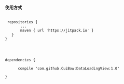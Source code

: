 
#### 使用方式

 ``` allprojects {

  repositories {
  		...
	  	maven { url 'https://jitpack.io' }
    }
}




 dependencies { 

	   compile 'com.github.CuiBow:DataLoadingView:1.0'
     
}
